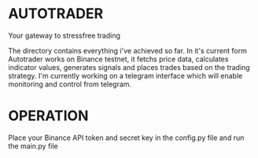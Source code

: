 # AUTOTRADER
Your gateway to stressfree trading

The directory contains everything i've achieved so far. In it's current form Autotrader works on Binance testnet, it fetchs price data, calculates indicator values, generates signals and places trades based on the trading strategy. I'm currently working on a telegram interface which will enable monitoring and control from telegram.

# OPERATION
Place your Binance API token and secret key in the config.py file and run the main.py file